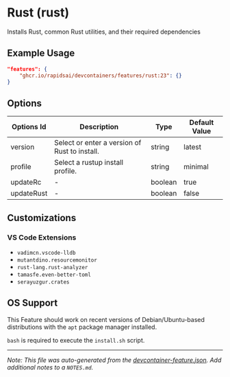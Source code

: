 
# Rust (rust)

Installs Rust, common Rust utilities, and their required dependencies

## Example Usage

```json
"features": {
    "ghcr.io/rapidsai/devcontainers/features/rust:23": {}
}
```

## Options

| Options Id | Description | Type | Default Value |
|-----|-----|-----|-----|
| version | Select or enter a version of Rust to install. | string | latest |
| profile | Select a rustup install profile. | string | minimal |
| updateRc | - | boolean | true |
| updateRust | - | boolean | false |

## Customizations

### VS Code Extensions

- `vadimcn.vscode-lldb`
- `mutantdino.resourcemonitor`
- `rust-lang.rust-analyzer`
- `tamasfe.even-better-toml`
- `serayuzgur.crates`



## OS Support

This Feature should work on recent versions of Debian/Ubuntu-based distributions with the `apt` package manager installed.

`bash` is required to execute the `install.sh` script.


---

_Note: This file was auto-generated from the [devcontainer-feature.json](https://github.com/rapidsai/devcontainers/blob/main/features/src/rust/devcontainer-feature.json).  Add additional notes to a `NOTES.md`._
